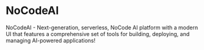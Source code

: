 # NoCodeAI
NoCodeAI  -  Next-generation, serverless, NoCode AI platform with a modern UI that features a comprehensive set of tools for building, deploying, and managing AI-powered applications!
